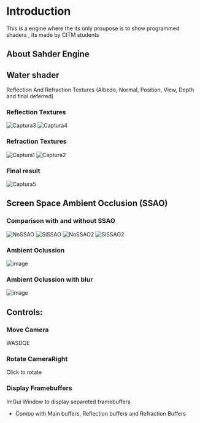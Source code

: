 # Introduction
This is a engine where the its only proupose is to show programmed shaders , its made by CITM students

## About Sahder Engine


## Water shader
Reflection And Refraction Textures (Albedo, Normal, Position, View, Depth and final deferred)
### Reflection Textures
![Captura3](https://github.com/Xavierlm11/Shaders-Engine/assets/79161175/0102b1fe-2d84-4d8e-b847-1740520ec9cd)
![Captura4](https://github.com/Xavierlm11/Shaders-Engine/assets/79161175/c802d2f4-aaf4-4c52-93f6-4bde3e032d48)
### Refraction Textures
![Captura1](https://github.com/Xavierlm11/Shaders-Engine/assets/79161175/cf831552-c392-4ee6-8edc-9a8ae35ade2c)
![Captura2](https://github.com/Xavierlm11/Shaders-Engine/assets/79161175/97a6f08d-3ab9-4de5-989f-72bbe8899bcc)
### Final result
![Captura5](https://github.com/Xavierlm11/Shaders-Engine/assets/79161175/beb50c64-8f7f-432b-b2c8-4587327f41ff)


## Screen Space Ambient Occlusion (SSAO)
### Comparison with and without SSAO
![NoSSAO](https://github.com/Xavierlm11/Shaders-Engine/assets/79161102/12c636a6-8bea-435d-a58c-c71a559dd864)
![SiSSAO](https://github.com/Xavierlm11/Shaders-Engine/assets/79161102/e07263b1-8e34-4755-a5db-1e46ba0ec640)
![NoSSAO2](https://github.com/Xavierlm11/Shaders-Engine/assets/79161102/1f860e19-c191-4dff-a55e-a45537335218)
![SiSSAO2](https://github.com/Xavierlm11/Shaders-Engine/assets/79161102/81773668-4dbc-49b6-8ffc-fc3486214b42)
### Ambient Oclussion
![image](https://github.com/Xavierlm11/Shaders-Engine/assets/79161102/8b6095cb-bb5c-40d8-80ea-cd64e75a7727)
### Ambient Oclussion with blur
![image](https://github.com/Xavierlm11/Shaders-Engine/assets/79161102/b1a07e62-b502-4f7f-9742-aff1a06b6c7b)


## Controls:
### Move Camera
WASDQE
### Rotate CameraRight
Click to rotate
### Display Framebuffers
ImGui Window to display separeted framebuffers
- Combo with Main buffers, Reflection buffers and Refraction Buffers
